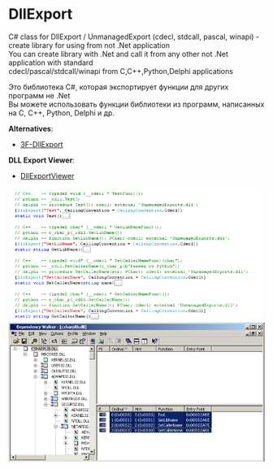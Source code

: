 # DllExport

C# class for DllExport / UnmanagedExport (cdecl, stdcall, pascal, winapi) - create library for using from not .Net application  
You can create library with .Net and call it from any other not .Net application with standard   
cdecl/pascal/stdcall/winapi from C,C++,Python,Delphi applications

Это библиотека C#, которая экспортирует функции для других программ не .Net  
Вы можете использовать функции библиотеки из программ, написанных на C, C++, Python, Delphi и др.

**Alternatives**:    
- [3F-DllExport](https://github.com/dkxce/3F-DllExport)

**DLL Export Viewer**:    
- [DllExportViewer](https://github.com/dkxce/DllExportViewer)

<img src="window0.png"/>
<img src="window1.png"/>
